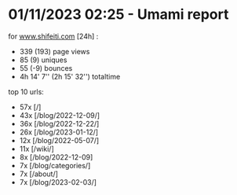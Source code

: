 # 01/11/2023 02:25 - Umami report
for www.shifeiti.com [24h] :

 - 339 (193) page views
 - 85 (9) uniques
 - 55 (-9) bounces
 - 4h 14' 7'' (2h 15' 32'') totaltime


top 10 urls:
 - 57x [/]
 - 43x [/blog/2022-12-09/]
 - 36x [/blog/2022-12-22/]
 - 26x [/blog/2023-01-12/]
 - 12x [/blog/2022-05-07/]
 - 11x [/wiki/]
 - 8x [/blog/2022-12-09]
 - 7x [/blog/categories/]
 - 7x [/about/]
 - 7x [/blog/2023-02-03/]


